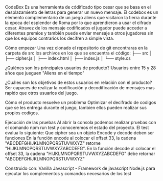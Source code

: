CodeBox
Es una herramienta de códificado tipo cesar que se basa en el desplazamiento de letras para generar un nuevo mensaje. El codebox es un elemento complementario de un juego aliens que visitaron la tierra durante la epoca del esplendor de Roma por lo que aprendieron a usar el cifrado cesar. Atravez de los mensaje codificados el jugador puede acceder a diferentes premios y también puede enviar mensaje a otros jugadores sin que los equipos contrarios los decifren a simple vista.

Cómo empezar
Una vez clonado el repositorio de git encontraras en la carpeta de src los archivos en los que se encuentra el código:
├── src
│   ├── cipher.js
│   ├── index.html
│   ├── index.js
│   └── style.cs

¿Quiénes son los principales usuarios de producto?
Usuarios entre 15 y 28 años que jueguen "Aliens en el tiempo"

¿Cuáles son los objetivos de estos usuarios en relación con el producto?
Ser capaces de realizar la codificación y decodificación de mensajes mas rapido que otros usuarios del juego.

Cómo el producto resuelve un problema
Optimizar el decifrado de codigos que se les entrega durante el juego, tambien ellos pueden realizar sus propios codigos.


Ejecución de las pruebas
Al abrir la consola podemos realizar pruebas con el comando npm run test y conoceremos el estado del proyecto.
El test evalua lo siguiente:
Que cipher sea un objeto
Encode y decode deben ser funciones
En la función encode al colocar el offset 33, la cadena  "ABCDEFGHIJKLMNOPQRSTUVWXYZ" retorne "HIJKLMNOPQRSTUVWXYZABCDEFG".
En la función decode al colocar el offset 33, la cadena "HIJKLMNOPQRSTUVWXYZABCDEFG" debe retornar "ABCDEFGHIJKLMNOPQRSTUVWXYZ" 

Construido con:
Vanilla Javascript - Framework de javascript
Node.js para ejecutar los complementos y comandos necesarios de los test

